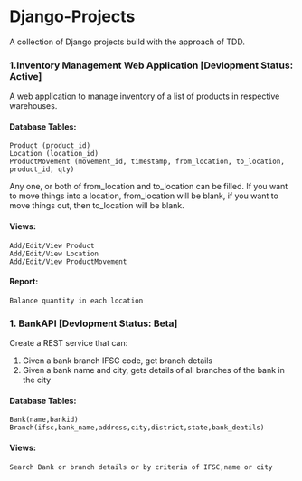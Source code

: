 # Django-Projects

A collection of Django projects build with the approach of TDD. 

### 1.Inventory Management Web Application [Devlopment Status: Active]

A web application to manage inventory of a list of products in respective warehouses.

#### Database Tables:

    Product (product_id)
    Location (location_id)
    ProductMovement (movement_id, timestamp, from_location, to_location, product_id, qty)

Any one, or both of from_location and to_location can be filled. If you want to move things into a location, from_location will be blank, if you want to move things out, then to_location will be blank.

#### Views:

    Add/Edit/View Product
    Add/Edit/View Location
    Add/Edit/View ProductMovement

#### Report:

    Balance quantity in each location



### 1. BankAPI [Devlopment Status: Beta]

Create a REST service that can:

1. Given a bank branch IFSC code, get branch details
2. Given a bank name and city, gets details of all branches of the bank in the city

#### Database Tables: 

	Bank(name,bankid)
	Branch(ifsc,bank_name,address,city,district,state,bank_deatils)

#### Views:
	Search Bank or branch details or by criteria of IFSC,name or city 

